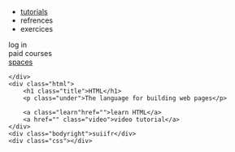 <!DOCTYPE html>
<html>
<head>
    <link href='https://fonts.googleapis.com/css?family=Source Sans Pro' rel='stylesheet'>
        <script src="https://kit.fontawesome.com/515188b3bc.js" crossorigin="anonymous"></script>
    <link rel="stylesheet" href="w3.css">
    <link rel="stylesheet" href="https://fonts.googleapis.com/css?family=Source+Sans+Pro">
    <title>w3schools .com</title>
    <style>
    </style>
</head>
<body>
    <div class="navbar">
    <ul class="three">
        <a href="https://google.com"><li class="tutorials">tutorials<i class="fas fa-caret-down" style="position: absolute; right: 405px;" ></i></li></a>
      <li class="refrences">refrences<i class="fas fa-caret-down" style="position: absolute; right: 285px;" ></i></li>
      <li class="exercices">exercices<i class="fas fa-caret-down" style="position: absolute; right: 170px;" ></i></li>
    </ul>
        <div class="right">
            <div class="login">log in</div>
            <div class="paid">paid courses</div>
            <a class="search" href="https://google.com"><i class="fa fa-search" style="position: absolute;font-size: 20px; top: 26px; left: 200px;color: black; "></i></a>
        </div>
        <a href="https://google.com"><div class="spaces">spaces</div></a>
    
    </div>
    <div class="html">
        <h1 class="title">HTML</h1>
        <p class="under">The language for building web pages</p>

        <a class="learn"href="">learn HTML</a>
        <a href="" class="video">video tutorial</a>
    </div>
    <div class="bodyright">suiifr</div>
    <div class="css"></div>
</body>
</html>
